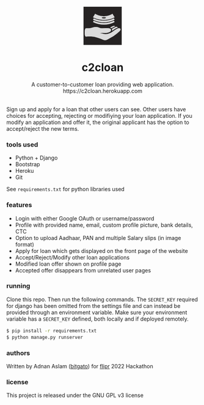 <p align="center">
  <img width="100" src="static_files/assets/logo_dark.png">
</p>
<h1 align="center">c2cloan</h1>
<p align="center">
A customer-to-customer loan providing web application.
<br>
https://c2cloan.herokuapp.com
</p>
<br>
Sign up and apply for a loan that other users can see. Other users have choices
for accepting, rejecting or modifiying your loan application. If you modify an
application and offer it, the original applicant has the option to
accept/reject the new terms.

### tools used
* Python + Django
* Bootstrap
* Heroku
* Git

See `requirements.txt` for python libraries used

### features
* Login with either Google OAuth or username/password
* Profile with provided name, email, custom profile picture, bank details, CTC
* Option to upload Aadhaar, PAN and multiple Salary slips (in image format)
* Apply for loan which gets displayed on the front page of the website
* Accept/Reject/Modify other loan applications
* Modified loan offer shown on profile page
* Accepted offer disappears from unrelated user pages

### running
Clone this repo. Then run the following commands. The `SECRET_KEY` required
for django has been omitted from the settings file and can instead be provided
through an environment variable. Make sure your environment variable has a
`SECRET_KEY` defined, both locally and if deployed remotely.
```bash
$ pip install -r requirements.txt
$ python manage.py runserver
````

### authors
Written by Adnan Aslam ([bitgato](https://github.com/bitgato)) for
[flipr](https://flipr.ai) 2022 Hackathon

### license
This project is released under the GNU GPL v3 license
